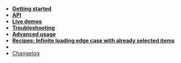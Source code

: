 -   [**Getting started**](getting-started)
-   [**API**](api)
-   [**Live demos**](/demo/ ':ignore Live demos')
-   [**Troubleshooting**](troubleshooting)
-   [**Advanced usage**](advanced-usage)
-   [**Recipes: Infinite loading edge case with already selected
    items**](recipes/transer-infinite-loading-all-options-selected)
-   &nbsp;
-   [Changelog](CHANGELOG.md)
